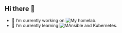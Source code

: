 ## Hi there 👋

- 🔭 I’m currently working on ![My homelab](https://github.com/rtdevx/homelab/tree/main?tab=readme-ov-file#homelab-configuration{:target="_parent"}).
- 🌱 I’m currently learning ![MAnsible and Kubernetes](https://github.com/rtdevx/homelab/tree/main/ansible/site#readme{:target="_blank"}).

<!--
**rtdevx/rtdevx** is a ✨ _special_ ✨ repository because its `README.md` (this file) appears on your GitHub profile.

Here are some ideas to get you started:

- 🔭 I’m currently working on ...
- 🌱 I’m currently learning ...
- 👯 I’m looking to collaborate on ...
- 🤔 I’m looking for help with ...
- 💬 Ask me about ...
- 📫 How to reach me: ...
- 😄 Pronouns: ...
- ⚡ Fun fact: ...
-->
